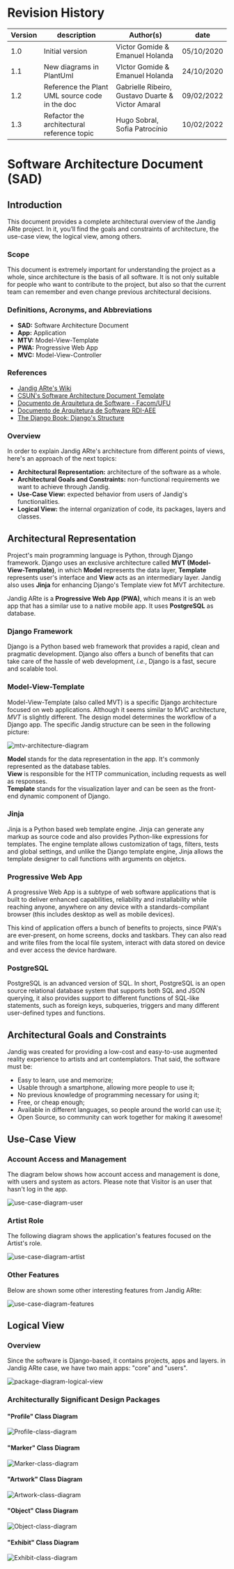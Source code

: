 # Revision History
 
|Version | description| Author(s) | date |
|--------|------------|-----------|------|
|1.0|Initial version|Victor Gomide & Emanuel Holanda|05/10/2020| 
|1.1|New diagrams in  PlantUml| VIctor Gomide & Emanuel Holanda |24/10/2020|
|1.2|Reference the Plant UML source code in the doc|Gabrielle Ribeiro, Gustavo Duarte & Victor Amaral|09/02/2022|
|1.3|Refactor the architectural reference topic|Hugo Sobral, Sofia Patrocínio|10/02/2022|


# Software Architecture Document (SAD)
## Introduction 

This document provides a complete architectural overview of the Jandig ARte project. In it, you’ll find the goals and constraints of architecture, the use-case view, the logical view, among others.


### Scope 

This document is extremely important for understanding the project as a whole, since architecture is the basis of all software. It is not only suitable for people who want to contribute to the project, but also so that the current team can remember and even change previous architectural decisions.


### Definitions, Acronyms, and Abbreviations

- **SAD:** Software Architecture Document
- **App:** Application
- **MTV:** Model-View-Template
- **PWA:** Progressive Web App
- **MVC:** Model-View-Controller


### References

 - [Jandig ARte's Wiki](https://github.com/memeLab/Jandig/wiki/Jandig-ARte-architecture)
 - [CSUN's Software Architecture Document Template](https://www.google.com/url?sa=t&rct=j&q=&esrc=s&source=web&cd=&cad=rja&uact=8&ved=2ahUKEwjX4638opzsAhXlHrkGHfRtDwkQFjALegQIARAC&url=https%3A%2F%2Fprojects.cecs.pdx.edu%2Fattachments%2Fdownload%2F3180%2FSoftware_Architecture_Document_SF.docx&usg=AOvVaw0aIZsfpWJeIJ52HMgh7nXx)
 - [Documento de Arquitetura de Software - Facom/UFU](https://www.google.com/url?sa=t&rct=j&q=&esrc=s&source=web&cd=&ved=2ahUKEwi9m7T2rpzsAhVuF7kGHVbrBYwQFjACegQIARAC&url=http%3A%2F%2Fwww.facom.ufu.br%2F~flavio%2Fpds1%2Ffiles%2F2016-01%2Frup_sad-template-documento-arquitetura.dot&usg=AOvVaw3qyZZysozErnD64wCX-vOy)
 - [Documento de Arquitetura de Software RDI-AEE](https://www.google.com/url?sa=t&rct=j&q=&esrc=s&source=web&cd=&cad=rja&uact=8&ved=2ahUKEwiE78LEr5zsAhV7GLkGHSWyAVMQFjAAegQIBRAC&url=http%3A%2F%2Frepositorio.aee.edu.br%2Fbitstream%2Faee%2F1106%2F3%2FTCC2_2018_2_GabrielLeiteDias_MatheusLimadeAlbuquerque_Apendice2.pdf&usg=AOvVaw2wXEOkYpBHmN32ChHHDgOh)
- [The Django Book: Django's Structure](https://djangobook.com/mdj2-django-structure/)


### Overview

In order to explain Jandig ARte's architecture from different points of views, here's an approach of the next topics:

- **Architectural Representation:** architecture of the software as a whole.
- **Architectural Goals and Constraints:** non-functional requirements we want to achieve through Jandig.
- **Use-Case View:** expected behavior from users of Jandig's functionalities.
- **Logical View:** the internal organization of code, its packages, layers and classes.


## Architectural Representation

Project's main programming language is Python, through Django framework. Django uses an exclusive architecture called **MVT (Model-View-Template)**, in which **Model** represents the data layer, **Template** represents user's interface and **View** acts as an intermediary layer. Jandig also uses **Jinja** for enhancing Django's Template view fot MVT architecture.

Jandig ARte is a **Progressive Web App (PWA)**, which means it is an web app that has a similar use to a native mobile app. It uses **PostgreSQL** as database.

### Django Framework

Django is a Python based web framework that provides a rapid, clean and pragmatic development. Django also offers a bunch of benefits that can take care of the hassle of web development, *i.e.*, Django is a fast, secure and scalable tool.

### Model-View-Template

Model-View-Template (also called MVT) is a specific Django architecture focused on web applications. Although it seems similar to *MVC* architecture, *MVT* is slightly different. The design model determines the workflow of a Django app. The specific Jandig structure can be seen in the following picture:

![mtv-architecture-diagram](http://www.plantuml.com/plantuml/proxy?cache=no&src=https://raw.githubusercontent.com/memeLab/Jandig/develop/docs/images/plantUML/mtv-architecture-diagram.puml)

**Model** stands for the data representation in the app. It's commonly represented as the database tables.   
**View** is responsible for the HTTP communication, including requests as well as responses.    
**Template** stands for the visualization layer and can be seen as the front-end dynamic component of Django.   

### Jinja

Jinja is a Python based web template engine. Jinja can generate any markup as source code and also provides Python-like expressions for templates. The engine template allows customization of tags, filters, tests and global settings, and unlike the Django template engine, Jinja allows the template designer to call functions with arguments on objetcs. 

### Progressive Web App

A progressive Web App is a subtype of web software applications that is built to deliver enhanced capabilities, reliability and installability while reaching anyone, anywhere on any device with a standards-compilant browser (this includes desktop as well as mobile devices).

This kind of application offers a bunch of benefits to projects, since PWA's are ever-present, on home screens, docks and taskbars. They can also read and write files from the local file system, interact with data stored on device and ever access the device hardware.

### PostgreSQL

PostgreSQL is an advanced version of SQL. In short, PostgreSQL is an open source relational database system that supports both SQL and JSON querying, it also provides support to different functions of SQL-like statements, such as foreign keys, subqueries, triggers and many different user-defined types and functions.


## Architectural Goals and Constraints

Jandig was created for providing a low-cost and easy-to-use augmented reality experience to artists and art contemplators. That said, the software must be:

- Easy to learn, use and memorize;
- Usable through a smartphone, allowing more people to use it;
- No previous knowledge of programming necessary for using it;
- Free, or cheap enough;
- Available in different languages, so people around the world can use it;
- Open Source, so community can work together for making it awesome!


## Use-Case View
### Account Access and Management

The diagram below shows how account access and management is done, with users and system as actors. Please note that Visitor is an user that hasn't log in the app.

![use-case-diagram-user](http://www.plantuml.com/plantuml/proxy?cache=no&src=https://raw.githubusercontent.com/memeLab/Jandig/develop/docs/images/plantUML/use-case-diagram-user.puml)

### Artist Role

The following diagram shows the application's features focused on the Artist's role.

![use-case-diagram-artist](http://www.plantuml.com/plantuml/proxy?cache=no&src=https://raw.githubusercontent.com/memeLab/Jandig/develop/docs/images/plantUML/use-case-diagram-artist.puml)

### Other Features

Below are shown some other interesting features from Jandig ARte:

![use-case-diagram-features](http://www.plantuml.com/plantuml/proxy?cache=no&src=https://raw.githubusercontent.com/memeLab/Jandig/develop/docs/images/plantUML/use-case-diagram-features.puml)


## Logical View
### Overview

Since the software is Django-based, it contains projects, apps and layers. in Jandig ARte case, we have two main apps: "core" and "users".
 
![package-diagram-logical-view](http://www.plantuml.com/plantuml/proxy?cache=no&src=https://raw.githubusercontent.com/memeLab/Jandig/develop/docs/images/plantUML/package-diagram-logical-view.puml) 
 
### Architecturally Significant Design Packages
#### "Profile" Class Diagram
![Profile-class-diagram](http://www.plantuml.com/plantuml/proxy?cache=no&src=https://raw.githubusercontent.com/memeLab/Jandig/develop/docs/images/plantUML/class-diagram-profile.puml)

#### "Marker" Class Diagram
![Marker-class-diagram](http://www.plantuml.com/plantuml/proxy?cache=no&src=https://raw.githubusercontent.com/memeLab/Jandig/develop/docs/images/plantUML/class-diagram-marker.puml)

#### "Artwork" Class Diagram
![Artwork-class-diagram](http://www.plantuml.com/plantuml/proxy?cache=no&src=https://raw.githubusercontent.com/memeLab/Jandig/develop/docs/images/plantUML/class-diagram-artwork.puml)

#### "Object" Class Diagram
![Object-class-diagram](http://www.plantuml.com/plantuml/proxy?cache=no&src=https://raw.githubusercontent.com/memeLab/Jandig/develop/docs/images/plantUML/class-diagram-object.puml)

#### "Exhibit" Class Diagram
![Exhibit-class-diagram](http://www.plantuml.com/plantuml/proxy?cache=no&src=https://raw.githubusercontent.com/memeLab/Jandig/develop/docs/images/plantUML/class-diagram-exhibit.puml)
